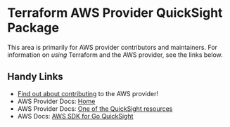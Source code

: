 # Terraform AWS Provider QuickSight Package
<!-- markdownlint-disable MD026 -->
This area is primarily for AWS provider contributors and maintainers. For information on _using_ Terraform and the AWS provider, see the links below.


## Handy Links
* [Find out about contributing](../../../docs/contributing) to the AWS provider!
* AWS Provider Docs: [Home](https://registry.terraform.io/providers/hashicorp/aws/latest/docs)
* AWS Provider Docs: [One of the QuickSight resources](https://registry.terraform.io/providers/hashicorp/aws/latest/docs/resources/quicksight_data_source)
* AWS Docs: [AWS SDK for Go QuickSight](https://docs.aws.amazon.com/sdk-for-go/api/service/quicksight/)
